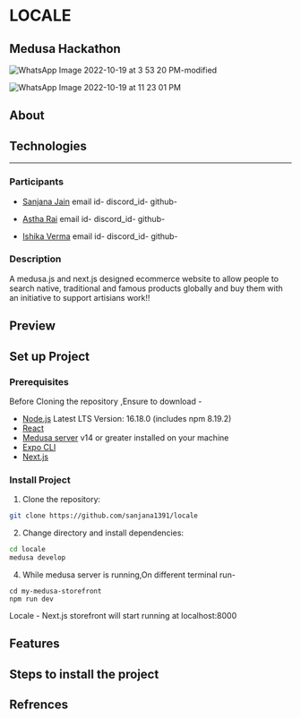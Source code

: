 # LOCALE
## Medusa Hackathon
![WhatsApp Image 2022-10-19 at 3 53 20 PM-modified](https://user-images.githubusercontent.com/55924455/196769871-0850e92c-a2a8-4eec-9cf1-85d1ce02b04c.png)


![WhatsApp Image 2022-10-19 at 11 23 01 PM](https://user-images.githubusercontent.com/55924455/196770227-d03845c0-9bb1-4cfd-be70-aebbeb7d5184.jpeg)




## About

## Technologies
***


### Participants

* [Sanjana Jain](https://example.com)
email id-
discord_id-
github-

* [Astha Rai](https://example.com)
email id-
discord_id-
github-

* [Ishika Verma](https://example.com)
email id-
discord_id-
github-



### Description

A medusa.js and next.js designed ecommerce website to allow people to search native, traditional and famous products globally and buy them with an initiative to support artisians work!!



## Preview

## Set up Project

### Prerequisites
Before Cloning the repository ,Ensure to download -

- [Node.js](https://nodejs.org/en/download/) Latest LTS Version: 16.18.0 (includes npm 8.19.2) 
- [React](https://react-cn.github.io/react/downloads.html)
- [Medusa server](https://docs.medusajs.com/quickstart/quick-start/) v14 or greater installed on your machine
- [Expo CLI](https://expo.dev/) 
- [Next.js](https://docs.medusajs.com/starters/nextjs-medusa-starter)


### Install Project

1. Clone the repository:

```bash
git clone https://github.com/sanjana1391/locale
```

2. Change directory and install dependencies:

```bash
cd locale
medusa develop
```
4.  While medusa server is running,On different terminal run-
```
cd my-medusa-storefront
npm run dev
```

Locale - Next.js storefront will start running at localhost:8000


## Features

## Steps to install the project

## Refrences


